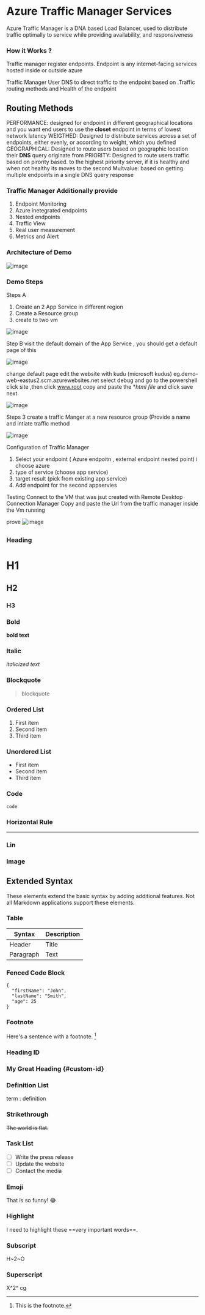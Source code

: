 # Azure Traffic Manager Services

Azure Traffic Manager is a DNA based Load Balancer, used to distribute traffic optimally to service while providing availability, and responsiveness

### How it Works ?
Traffic manager register endpoints. Endpoint is any internet-facing services hosted inside or outside azure

Traffic Manager User DNS to direct traffic to the endpoint based on .Traffic routing methods and Health of the endpoint 

## Routing Methods
PERFORMANCE: designed for endpoint in different geographical locations and you want end users to use the **closet** endpoint in terms of lowest network latency
WEIGTHED: Designed to distribute services across a set of endpoints, either evenly, or according to weight, which you defined
GEOGRAPHICAL: Designed to route users based on geographic location their **DNS** query originate from
PRIORITY: Designed to route users traffic based on pirority based. to the highest piriority server, if it is healthy and when not healthy its moves to the second
Multvalue: based on getting multiple endpoints in a single DNS query response

### Traffic Manager Additionally provide
1. Endpoint Monitoring
2. Azure inetegrated endpoints
3. Nested endpoints
4. Traffic View
5. Real user measurement
6. Metrics and Alert

### Architecture of Demo

![image](https://github.com/Davix4u/Cloud-Computing/assets/130823585/648dea77-3555-4c79-93de-bb9a9107e034)

### Demo Steps
Steps A
1. Create an 2 App Service in different region
2. Create a Resource group
3. create to two vm

 ![image](https://github.com/Davix4u/Cloud-Computing/assets/130823585/4ba863c1-61c9-482a-87e0-10e10c10322a)
  

Step B
visit the default domain of the App Service , you should get a default page of this 

   ![image](https://github.com/Davix4u/Cloud-Computing/assets/130823585/38958a3a-878f-4f33-8bb0-d7f8e22fdcd9)

change default page
edit the website with kudu (microsoft kudus) eg.demo-web-eastus2.scm.azurewebsites.net
select debug and go to the powershell
click site ,then click www.root
copy and paste the **html file* and click save next

![image](https://github.com/Davix4u/Cloud-Computing/assets/130823585/bbc5cde3-95be-4297-9e8f-ee275c7e1986)

Steps 3
create a traffic Manger at a new resource group (Provide a name and intiate traffic method

![image](https://github.com/Davix4u/Cloud-Computing/assets/130823585/5008e853-d1a8-44eb-9adc-42e31476de66)

Configuration of Traffic Manager
1. Select your endpoint ( Azure endpoitn , external endpoint nested point) i choose azure 
2. type of service (choose app service)
3. target result (pick from existing app service)
4. Add endpoint for the second appservies

Testing
Connect to the VM that was jsut created with Remote Desktop Connection Manager 
Copy and paste the Url from the traffic manager inside the Vm running 

prove
![image](https://github.com/Davix4u/Cloud-Computing/assets/130823585/265cb3e3-315b-47a0-a611-7caeb5a32793)
















## 


### Heading

# H1
## H2
### H3

### Bold

**bold text**

### Italic

*italicized text*

### Blockquote

> blockquote

### Ordered List

1. First item
2. Second item
3. Third item

### Unordered List

- First item
- Second item
- Third item

### Code

`code`

### Horizontal Rule

---

### Lin

### Image





## Extended Syntax

These elements extend the basic syntax by adding additional features. Not all Markdown applications support these elements.

### Table

| Syntax | Description |
| ----------- | ----------- |
| Header | Title |
| Paragraph | Text |

### Fenced Code Block

```
{
  "firstName": "John",
  "lastName": "Smith",
  "age": 25
}
```

### Footnote

Here's a sentence with a footnote. [^1]

[^1]: This is the footnote.

### Heading ID

### My Great Heading {#custom-id}

### Definition List

term
: definition

### Strikethrough

~~The world is flat.~~

### Task List

- [ ] Write the press release
- [ ] Update the website
- [ ] Contact the media

### Emoji

That is so funny! :joy:



### Highlight

I need to highlight these ==very important words==.

### Subscript

H~2~O

### Superscript

X^2^
cg
